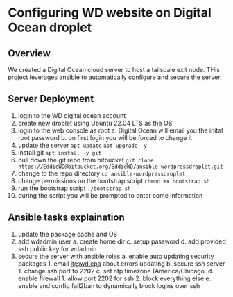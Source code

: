 # Configuring WD website on Digital Ocean droplet

## Overview
We created a Digital Ocean cloud server to host a tailscale exit node. THis project leverages ansible to automatically configure and secure the server.

## Server Deployment
1. login to the WD digital ocean account
2. create new droplet using Ubuntu 22.04 LTS as the OS
3. login to the web console as root
    a. Digital Ocean will email you the inital root password
    b. on first login you will be forced to change it
4. update the server
    `apt update`
    `apt upgrade -y`
5. install git
    `apt install -y git`
6. pull down the git repo from bitbucket
    `git clone https://EddieWD@bitbucket.org/EddieWD/ansible-wordpressdroplet.git`
7. change to the repo directory
    `cd ansible-wordpressdroplet`
8. change permissions on the bootstrap script
    `chmod +x bootstrap.sh`
9. run the bootstrap script
    `./bootstrap.sh`
10. during the script you will be prompted to enter some information


## Ansible tasks explaination
1. update the package cache and OS
2. add wdadmin user
    a. create home dir
    c. setup password
    d. add provided ssh public key for wdadmin
3. secure the server with ansible roles
    a. enable auto updating security packages
        1. email it@wd.cpa about errors updating
    b. secure ssh server
        1. change ssh port to 2202
    c. set ntp timezone (America/Chicago.
    d. enable firewall
        1. allow port 2202 for ssh
        2. block everything else
    e. enable and config fail2ban to dynamically block logins over ssh

